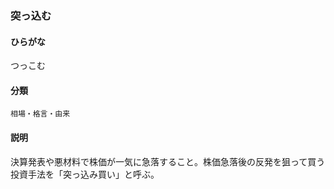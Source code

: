 <div style="display:none;">

## [あ行](securities-terms?id=あ行)
## [か行](securities-terms?id=か行)
## [さ行](securities-terms?id=さ行)
## [た行](securities-terms?id=た行)

</div>

### 突っ込む

#### ひらがな

つっこむ

#### 分類

`相場・格言・由来`

#### 説明

決算発表や悪材料で株価が一気に急落すること。株価急落後の反発を狙って買う投資手法を「突っ込み買い」と呼ぶ。

<div style="display:none;">

## [な行](securities-terms?id=な行)
## [は行](securities-terms?id=は行)
## [ま行](securities-terms?id=ま行)
## [や行](securities-terms?id=や行)
## [ら行](securities-terms?id=ら行)
## [わ行](securities-terms?id=わ行)
## [英数字・記号](securities-terms?id=英数字・記号)

</div>


